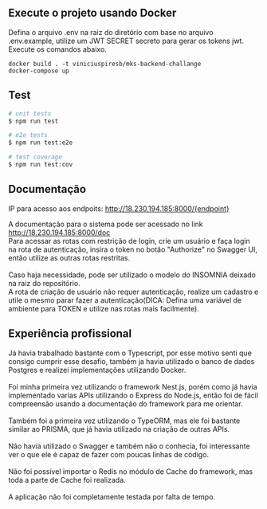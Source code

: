## Execute o projeto usando Docker

Defina o arquivo .env na raiz do diretório com base no arquivo .env.example, utilize um JWT SECRET secreto para gerar os tokens jwt.</br>
Execute os comandos abaixo.

`docker build . -t viniciuspiresb/mks-backend-challange`<br>
`docker-compose up`

## Test

```bash
# unit tests
$ npm run test

# e2e tests
$ npm run test:e2e

# test coverage
$ npm run test:cov
```

## Documentação

IP para acesso aos endpoits: http://18.230.194.185:8000/{endpoint}

A documentação para o sistema pode ser acessado no link http://18.230.194.185:8000/doc<br>
Para acessar as rotas com restrição de login, crie um usuário e faça login na rota de autenticação, insira o token no botão "Authorize" no Swagger UI, então utilize as outras rotas restritas.
<br><br>
Caso haja necessidade, pode ser utilizado o modelo do INSOMNIA deixado na raiz do repositório.<br>
A rota de criação de usuário não requer autenticação, realize um cadastro e utile o mesmo parar fazer a autenticação(DICA: Defina uma variável de ambiente para TOKEN e utilize nas rotas mais facilmente).

## Experiência profissional

Já havia trabalhado bastante com o Typescript, por esse motivo senti que consigo cumprir esse desafio, também ja havia utilizado o banco de dados Postgres e realizei implementações utilizando Docker.<br><br>
Foi minha primeira vez utilizando o framework Nest.js, porém como já havia implementado varias APIs utilizando o Express do Node.js, então foi de fácil compreensão usando a documentação do framework para me orientar.<br><br>
Também foi a primeira vez utilizando o TypeORM, mas ele foi bastante similar ao PRISMA, que já havia utilizado na criação de outras APIs.<br><br>
Não havia utilizado o Swagger e também não o conhecia, foi interessante ver o que ele é capaz de fazer com poucas linhas de código.<br><br>
Não foi possível importar o Redis no módulo de Cache do framework, mas toda a parte de Cache foi realizada.<br><br>
A aplicação não foi completamente testada por falta de tempo.
